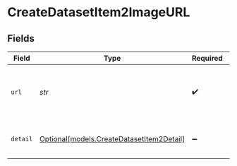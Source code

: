 # CreateDatasetItem2ImageURL


## Fields

| Field                                                                              | Type                                                                               | Required                                                                           | Description                                                                        |
| ---------------------------------------------------------------------------------- | ---------------------------------------------------------------------------------- | ---------------------------------------------------------------------------------- | ---------------------------------------------------------------------------------- |
| `url`                                                                              | *str*                                                                              | :heavy_check_mark:                                                                 | Either a URL of the image or the base64 encoded image data.                        |
| `detail`                                                                           | [Optional[models.CreateDatasetItem2Detail]](../models/createdatasetitem2detail.md) | :heavy_minus_sign:                                                                 | Specifies the detail level of the image.                                           |